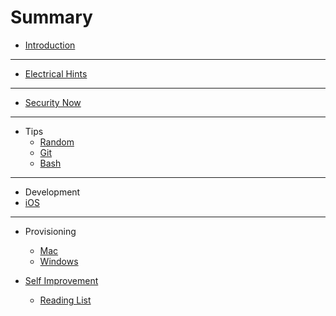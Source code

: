 # Summary

* [Introduction](README.md)

----

* [Electrical Hints](electrical/readme.md)

----

* [Security Now](securityNow/readme.md)

----

* Tips
  * [Random](tips/random.md)
  * [Git](tips/git.md)
  * [Bash](tips/bash.md)

----

* Development
* [iOS](development/ios.md)

----

* Provisioning
  * [Mac](provisioning/mac.md)
  * [Windows](provisioning/windows.md)

* [Self Improvement](selfImprovement/readme.md)
  * [Reading List](selfImprovement/booksToReadme.md)
